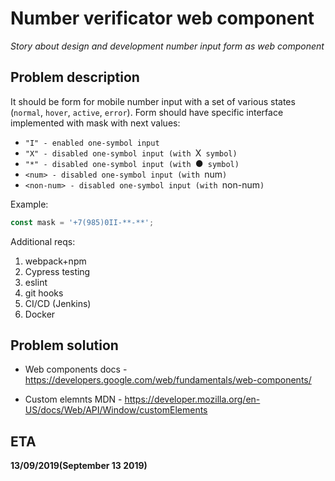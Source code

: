 # Number verificator web component
*Story about design and development number input form as web component*

## Problem description

It should be form for mobile number input with a set of various states (`normal`, `hover`, `active`, `error`). Form should have specific interface implemented with mask with next values:

  * `"I" - enabled one-symbol input`
  * `"X" - disabled one-symbol input (with `X` symbol)`
  * `"*" - disabled one-symbol input (with `●` symbol)`
  * `<num> - disabled one-symbol input (with `num`)`
  * `<non-num> - disabled one-symbol input (with `non-num`)`	

Example: 
```js
const mask = '+7(985)0II-**-**';
```

Additional reqs:
1. webpack+npm
2. Cypress testing
3. eslint
4. git hooks
5. CI/CD (Jenkins)
6. Docker

## Problem solution

  * Web components docs - https://developers.google.com/web/fundamentals/web-components/

  * Custom elemnts MDN - https://developer.mozilla.org/en-US/docs/Web/API/Window/customElements

## ETA

**13/09/2019(September 13 2019)**